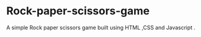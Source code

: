 # Rock-paper-scissors-game
A simple Rock paper scissors game built using HTML ,CSS and Javascript .
